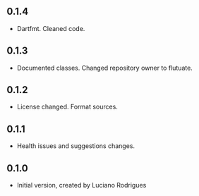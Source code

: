 ## 0.1.4

- Dartfmt. Cleaned code.

## 0.1.3

- Documented classes. Changed repository owner to flutuate.

## 0.1.2

- License changed. Format sources.

## 0.1.1

- Health issues and suggestions changes.

## 0.1.0

- Initial version, created by Luciano Rodrigues
